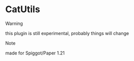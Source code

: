 # CatUtils

> [!warning]
> this plugin is still experimental, probably things will change

> [!NOTE]
> made for Spiggot/Paper 1.21
